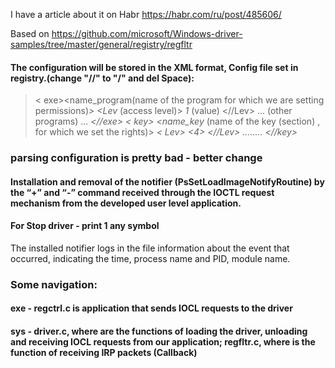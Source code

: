 I have a article about it on Habr https://habr.com/ru/post/485606/

Based on https://github.com/microsoft/Windows-driver-samples/tree/master/general/registry/regfltr
      
#### The configuration will be stored in the XML format, Config file set in registry.(change "//" to "/" and del Space):
> < exe><name_program(name of the program for which we are setting permissions)*> <Lev* (access level)> *1* (value) <//Lev> ... (other programs) 
... *<//exe> < key> <name_key* (name of the key (section) , for which we set the rights)> *< Lev> <4> <//Lev> ........ <//key>*
### parsing configuration is pretty bad - better change
#### Installation and removal of the notifier (PsSetLoadImageNotifyRoutine) by the “+” and “-” command received through the IOCTL request mechanism from the developed user level application. 
#### For Stop driver - print 1 any symbol
The installed notifier logs in the file information about the event that occurred, indicating the time, process name and PID, module name.
### Some navigation:
#### exe - regctrl.c is application that sends IOCL requests to the driver
#### sys - driver.c, where are the functions of loading the driver, unloading and receiving IOCL requests from our application; regfltr.c, where is the function of receiving IRP packets (Callback)

